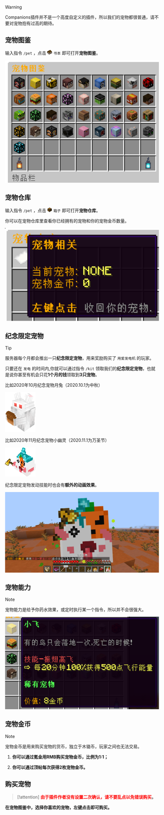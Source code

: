 > [!warning]
> Companions插件并不是一个高度自定义的插件，所以我们的宠物都很普通，请不要对宠物抱有过高的期待。

## 宠物图鉴

输入指令 `/pet` ，点击 <img src="pics/book.png" class="icon" alt="书本图标"/> `书本` 即可打开**宠物图鉴**。

![宠物图鉴](pics/petbook.png)

## 宠物仓库

输入指令 `/pet` ，点击 <img src="pics/chest.png" class="icon" alt="箱子图标"/> `箱子` 即可打开**宠物仓库**。

你可以在宠物仓库里查看你已经拥有的宠物和你的宠物金币数量。

![宠物仓库](pics/petpaper.png)

## 纪念限定宠物

> [!tip]
> 服务器每个月都会推出一只**纪念限定宠物**，用来奖励购买了 `用爱发电机` 的玩家。
>
> 只要还在 `发电` 的时间内,你就可以通过指令 `/kit` 领取我们的**纪念限定宠物**，也就是说你甚至有机会只花**1个月的钱**领取到**3只宠物**。

比如2020年10月纪念宠物月兔（2020.10.1为中秋）

<img src="pics/petmoonrabbit.png" class="size" alt="月兔模型"/>

比如2020年11月纪念宠物小幽灵（2020.11.1为万圣节）

<img src="pics/petghost.png" class="size" alt="幽灵模型"/>

纪念限定宠物发动技能时也会有**额外的动画效果**。

![限定宠物的额外动画](pics/petani.png)

## 宠物能力

> [!note]
> 宠物能力是给予你药水效果，或定时执行某一个指令，所以并不会很强大。

![宠物能力](pics/petability.png)

## 宠物金币

> [!note]
> 宠物金币是用来购买宠物的货币，独立于木锄币，玩家之间也无法交易。

1. **你可以通过氪金用RMB购买宠物金币，比例为1:1；**

2. **你可以通过顶帖每次获得2枚宠物金币。**

## 购买宠物

> [!attention]
> **<font color=red>由于插件作者没有设置二次确认，请不要乱点以免错误购买</font>。**

**在宠物图鉴中，选择你喜欢的宠物，左键点击即可购买。**